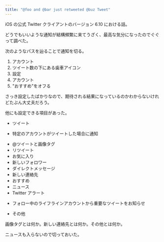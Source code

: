 ```yaml
---
title: "@foo and @bar just retweeted @buz Tweet"
---
```


iOS の公式 Twitter クライアントのバージョン 6.10 における話。

どうでもいいような通知が結構頻繁に来てうざく、最高な気分になったのでぐぐって調べた。

次のようなパスを辿ることで通知を切る。

1. アカウント
2. ツイート数の下にある歯車アイコン
3. 設定
4. アカウント
5. "おすすめ"をオフる

さっき設定したばかりなので、期待される結果になっているのかわからないけれどたぶん大丈夫だろう。

他にも設定できる項目があった。

* ツイート
 - 特定のアカウントがツイートした場合に通知
* @ツイートと画像タグ
* リツイート
* お気に入り
* 新しいフォロワー
* ダイレクトメッセージ
* 新しい連絡先
* おすすめ
* ニュース
* Twitter アラート
 - フォロー中のライフラインアカウントから重要なツイートをお知らせ
* その他

画像タグとは何か。新しい連絡先とは何か。その他とは何か。

ニュースも入らないので切っておいた。
